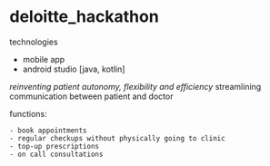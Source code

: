 # deloitte_hackathon

technologies
 - mobile app 
 - android studio [java, kotlin]

_reinventing patient autonomy, flexibility and efficiency_ 
streamlining communication between patient and doctor

  functions:
  
    - book appointments
    - regular checkups without physically going to clinic
    - top-up prescriptions
    - on call consultations
